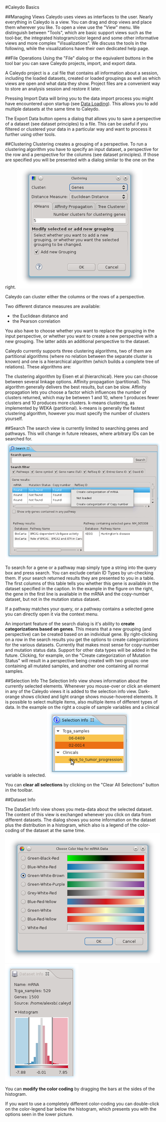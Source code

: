 #Caleydo Basics

##Managing Views
Caleydo uses views as interfaces to the user. Nearly everything in Caleydo is a view. You can drag and drop views and place them wherever you like. To open a view use the "View" menu. We distinguish between "Tools", which are basic support views such as the tool-bar, the integrated histogram/color legend and some other informative views and more complex "Visualizations". We discuss the tools in the following, while the visualizations have their own dedicated help page.

##File Operations
Using the "File" dialog or the equivalent buttons in the tool bar you can save Caleydo projects, import, and export data.

A Caleydo project is a .cal file that contains all information about a session, including the loaded datasets, created or loaded groupings as well as which views are open and what data they show. Project files are a convenient way to store an analysis session and restore it later.

Pressing Import Data will bring you to the data import process you might have encountered upon startup (see [Data Loading](loading.md)). This allows you to add multiple datasets at the same time to Caleydo.

The Export Data button opens a dialog that allows you to save a perspective of a dataset (see dataset principles) to a file. This can be useful if you filtered or clustered your data in a particular way and want to process it further using other tools.

##Clustering
Clustering creates a grouping of a perspective. To run a clustering algorithm you have to specify an input dataset, a perspective for the row and a perspective for the columns (see dataset principles). If those are specified you will be presented with a dialog similar to the one on the right.
![""](i/clustering.png "Clustering GUI")

Caleydo can cluster either the columns or the rows of a perspective.

Two different distance measures are available:

 * the Euclidean distance and
 * the Pearson correlation
 
You also have to choose whether you want to replace the grouping in the input perspective, or whether you want to create a new perspective with a new grouping. The latter adds an additional perspective to the dataset.

Caleydo currently supports three clustering algorithms, two of them are partitional algorithms (where no relation between the separate cluster is known) and one is a hierarchical algorithm (which builds a complete tree of relations). These algorithms are:

The clustering algorithm by Eisen et al (hierarchical). Here you can choose between several linkage options.
Affinity propagation (partitional). This algorithm generally delivers the best results, but can be slow. Affinity propagation lets you choose a factor which influences the number of clusters returned, which may be between 1 and 10, where 1 produces fewer clusters and 10 produces more clusters.
k-means clustering, as implemented by WEKA (partitional). k-means is generally the fastest clustering algorithm, however you must specify the number of clusters yourself.

##Search
The search view is currently limited to searching genes and pathways. This will change in future releases, where arbitrary IDs can be searched for.
![""](i/search.png "Search GUI")

To search for a gene or a pathway map simply type a string into the query box and press search. You can exclude certain ID Types by un-checking them. If your search returned results they are presented to you in a table. The first columns of this table tells you whether this gene is available in the dataset specified in the caption. In the example in the figure on the right, the gene in the first line is available in the mRNA and the copy-number dataset, but not in the mutation status dataset.

If a pathway matches your query, or a pathway contains a selected gene you can directly open it via the context menu.

An important feature of the search dialog is it's ability to **create categorizations based on genes**. This means that a new grouping (and perspective) can be created based on an individual gene. By right-clicking on a row in the search results you get the options to create categorizations for the various datasets. Currently that makes most sense for copy-number and mutation status data. Support for other data types will be added in the future. Clicking, for example, on the "Create categorization of Mutation Status" will result in a perspective being created with two groups: one containing all mutated samples, and another one containing all normal samples.

##Selection Info
The Selection Info view shows information about the currently selected elements. Whenever you mouse-over or click an element in any of the Caleydo views it is added to the selection info view. Dark-orange shows clicked and light orange shows mouse-hovered elements. It is possible to select multiple items, also multiple items of different types of data. In the example on the right a couple of sample variables and a clinical variable is selected.
![""](i/selection_info.png "Selection Info GUI")

You can **clear all selections** by clicking on the "Clear All Selections" button in the toolbar.

##Dataset Info

The DataSet Info view shows you meta-data about the selected dataset. The content of this view is exchanged whenever you click on data from different datasets. The dialog shows you some information on the dataset plus the distribution in a histogram, which also is a legend of the color-coding of the dataset at the same time.
![""](i/color_chooser.png "Color Chooser GUI")
![""](i/dataset_info.png "Dataset Info GUI")

You can **modify the color coding** by dragging the bars at the sides of the histogram.

If you want to use a completely different color-coding you can double-click on the color-legend bar below the histogram, which presents you with the options seen in the lower picture.

